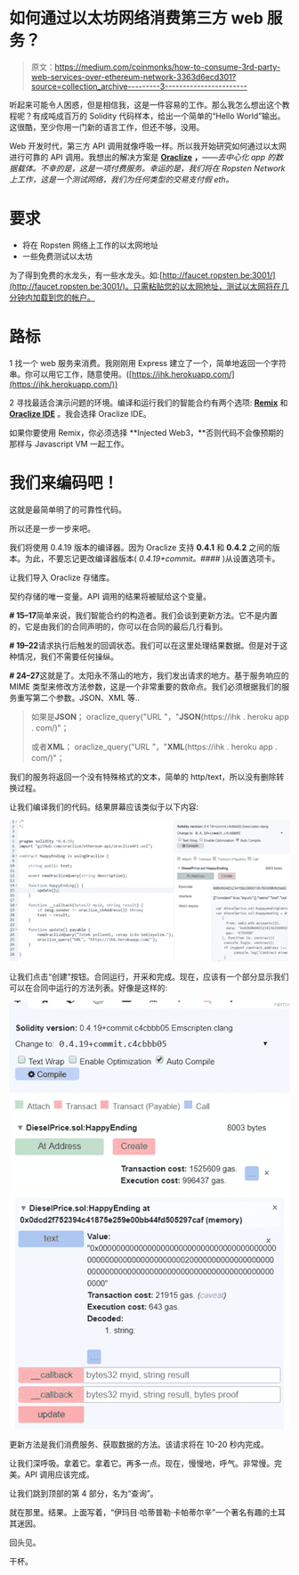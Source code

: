 # 如何通过以太坊网络消费第三方 web 服务？

> 原文：<https://medium.com/coinmonks/how-to-consume-3rd-party-web-services-over-ethereum-network-3363d6ecd301?source=collection_archive---------3----------------------->

听起来可能令人困惑，但是相信我，这是一件容易的工作。那么我怎么想出这个教程呢？有成吨成百万的 Solidity 代码样本，给出一个简单的“Hello World”输出。这很酷，至少你用一门新的语言工作，但还不够，没用。

Web 开发时代，第三方 API 调用就像呼吸一样。所以我开始研究如何通过以太网进行可靠的 API 调用。我想出的解决方案是 [**Oraclize**](http://app.oraclize.it/home/features) **，***——去中心化 app 的数据载体。不幸的是，这是一项付费服务。幸运的是，我们将在 Ropsten Network 上工作，这是一个测试网络，我们为任何类型的交易支付假 eth。*

# 要求

*   将在 Ropsten 网络上工作的以太网地址
*   一些免费测试以太坊

为了得到免费的水龙头，有一些水龙头。如:[http://faucet.ropsten.be:3001/](http://faucet.ropsten.be:3001/)。只需粘贴您的以太网地址，测试以太网将在几分钟内加载到您的帐户。

# 路标

1 找一个 web 服务来消费。我刚刚用 Express 建立了一个，简单地返回一个字符串。你可以用它工作，随意使用。([https://ihk.herokuapp.com/](https://ihk.herokuapp.com/))

2 寻找最适合演示问题的环境。编译和运行我们的智能合约有两个选项: [**Remix**](http://remix.ethereum.org) 和 [**Oraclize IDE**](http://dapps.oraclize.it) 。我会选择 Oraclize IDE。

如果你要使用 Remix，你必须选择 **Injected Web3，**否则代码不会像预期的那样与 Javascript VM 一起工作。

# 我们来编码吧！

这就是最简单明了的可靠性代码。

所以还是一步一步来吧。

我们将使用 0.4.19 版本的编译器。因为 Oraclize 支持 **0.4.1** 和 **0.4.2** 之间的版本。为此，不要忘记更改编译器版本( *0.4.19+commit。####* )从设置选项卡。

让我们导入 Oraclize 存储库。

契约存储的唯一变量。API 调用的结果将被赋给这个变量。

**# 15–17**简单来说，我们智能合约的构造者。我们会谈到更新方法。它不是内置的，它是由我们的合同声明的，你可以在合同的最后几行看到。

**# 19–22**请求执行后触发的回调状态。我们可以在这里处理结果数据。但是对于这种情况，我们不需要任何操纵。

**# 24–27**这就是了。太阳永不落山的地方，我们发出请求的地方。基于服务响应的 MIME 类型来修改方法参数，这是一个非常重要的救命点。我们必须根据我们的服务重写第二个参数。JSON、XML 等..

> 如果是**JSON**；
> oraclize_query("URL "，"**JSON**(https://ihk . heroku app . com/)"；
> 
> 或者**XML**；
> oraclize_query("URL "，"**XML**(https://ihk . heroku app . com/)"；

我们的服务将返回一个没有特殊格式的文本，简单的 http/text，所以没有删除转换过程。

让我们编译我们的代码。结果屏幕应该类似于以下内容:

![](img/11a86f09aeb39b58a6f6c63aff60fe2b.png)

让我们点击“创建”按钮。合同运行，开采和完成。现在，应该有一个部分显示我们可以在合同中运行的方法列表。好像是这样的:

![](img/2981a81a4e2975ba29e50d5693e62cea.png)

更新方法是我们消费服务、获取数据的方法。该请求将在 10-20 秒内完成。

让我们深呼吸。拿着它。拿着它。再多一点。现在，慢慢地，呼气。非常慢。完美。API 调用应该完成。

让我们跳到顶部的第 4 部分，名为“查询”。

就在那里。结果。上面写着，“伊玛目·哈蒂普勒·卡帕蒂尔辛”一个著名有趣的土耳其迷因。

回头见。

干杯。